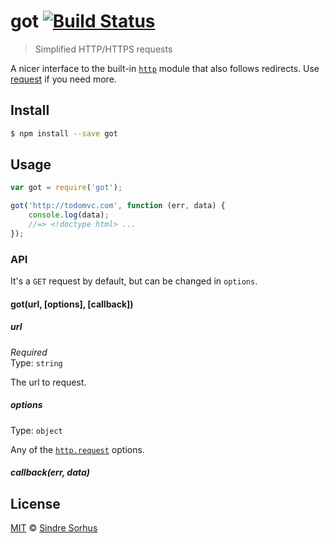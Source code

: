 # got [![Build Status](https://travis-ci.org/sindresorhus/got.svg?branch=master)](https://travis-ci.org/sindresorhus/got)

> Simplified HTTP/HTTPS requests

A nicer interface to the built-in [`http`](http://nodejs.org/api/http.html) module that also follows redirects. Use [request](https://github.com/mikeal/request) if you need more.


## Install

```bash
$ npm install --save got
```


## Usage

```js
var got = require('got');

got('http://todomvc.com', function (err, data) {
	console.log(data);
	//=> <!doctype html> ...
});
```


### API

It's a `GET` request by default, but can be changed in `options`.

#### got(url, [options], [callback])

##### url

*Required*  
Type: `string`

The url to request.

##### options

Type: `object`

Any of the [`http.request`](http://nodejs.org/api/http.html#http_http_request_options_callback) options.

##### callback(err, data)


## License

[MIT](http://opensource.org/licenses/MIT) © [Sindre Sorhus](http://sindresorhus.com)
